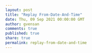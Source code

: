 ```yaml
---
layout: post
title: "Replay From-Date-And-Time"
date: Thu, 09 Sep 2021 00:00:00 GMT
author: gvensan
comments: true
published: true
share: true
permalink: replay-from-date-and-time
---
```

